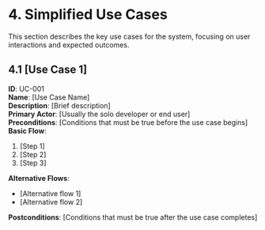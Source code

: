 # 4. Simplified Use Cases

This section describes the key use cases for the system, focusing on user interactions and expected outcomes.

## 4.1 [Use Case 1]

**ID**: UC-001  
**Name**: [Use Case Name]  
**Description**: [Brief description]  
**Primary Actor**: [Usually the solo developer or end user]  
**Preconditions**: [Conditions that must be true before the use case begins]  
**Basic Flow**:
1. [Step 1]
2. [Step 2]
3. [Step 3]

**Alternative Flows**:
- [Alternative flow 1]
- [Alternative flow 2]

**Postconditions**: [Conditions that must be true after the use case completes]